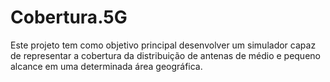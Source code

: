 # Cobertura.5G
Este projeto tem como objetivo principal desenvolver um simulador capaz de representar a cobertura da distribuição de antenas de médio e pequeno alcance em uma determinada área geográfica.
